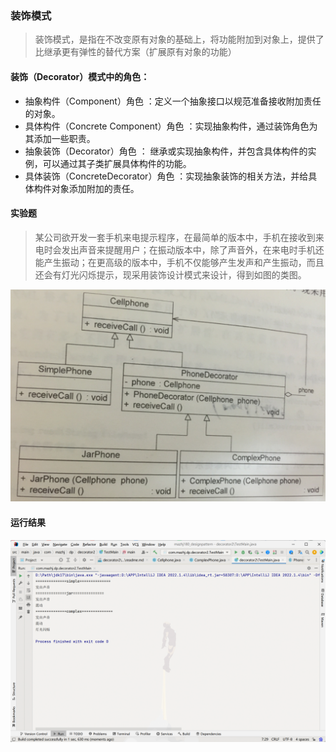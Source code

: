 ### 装饰模式
>装饰模式，是指在不改变原有对象的基础上，将功能附加到对象上，提供了比继承更有弹性的替代方案（扩展原有对象的功能）

#### 装饰（Decorator）模式中的角色：
- 抽象构件（Component）角色 ：定义一个抽象接口以规范准备接收附加责任的对象。
- 具体构件（Concrete Component）角色 ：实现抽象构件，通过装饰角色为其添加一些职责。
- 抽象装饰（Decorator）角色 ： 继承或实现抽象构件，并包含具体构件的实例，可以通过其子类扩展具体构件的功能。
- 具体装饰（ConcreteDecorator）角色 ：实现抽象装饰的相关方法，并给具体构件对象添加附加的责任。

#### 实验题
>某公司欲开发一套手机来电提示程序，在最简单的版本中，手机在接收到来电时会发出声音来提醒用户；在振动版本中，除了声音外，在来电时手机还能产生振动；在更高级的版本中，手机不仅能够产生发声和产生振动，而且还会有灯光闪烁提示，现采用装饰设计模式来设计，得到如图的类图。

![img_1.png](img_1.png)

#### 运行结果
![img.png](img.png)